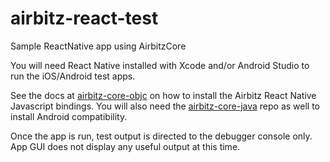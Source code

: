 # airbitz-react-test
Sample ReactNative app using AirbitzCore

You will need React Native installed with Xcode and/or Android Studio to run the iOS/Android test apps.

See the docs at [airbitz-core-objc](https://github.com/Airbitz/airbitz-core-objc) on how to 
install the Airbitz React Native Javascript bindings. You will also need the [airbitz-core-java](https://github.com/Airbitz/airbitz-core-java) 
repo as well to install Android compatibility.

Once the app is run, test output is directed to the debugger console only. App GUI does not display any useful output at this time.
